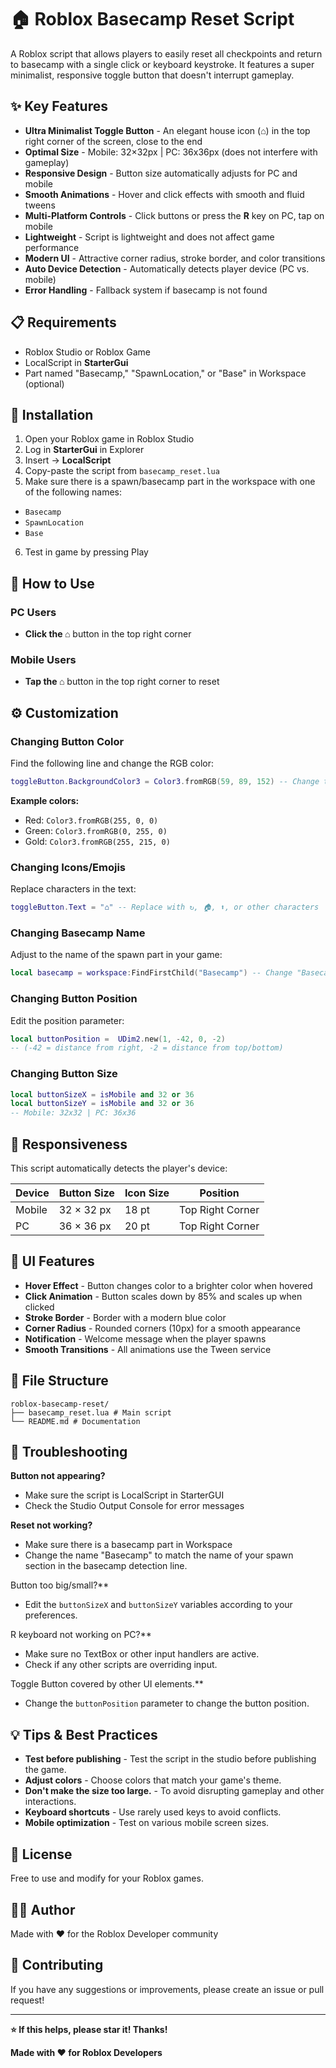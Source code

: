 # 🏠 Roblox Basecamp Reset Script

A Roblox script that allows players to easily reset all checkpoints and return to basecamp with a single click or keyboard keystroke. It features a super minimalist, responsive toggle button that doesn't interrupt gameplay.

## ✨ Key Features

- **Ultra Minimalist Toggle Button** - An elegant house icon (⌂) in the top right corner of the screen, close to the end
- **Optimal Size** - Mobile: 32×32px |  PC: 36x36px (does not interfere with gameplay)
- **Responsive Design** - Button size automatically adjusts for PC and mobile
- **Smooth Animations** - Hover and click effects with smooth and fluid tweens
- **Multi-Platform Controls** - Click buttons or press the **R** key on PC, tap on mobile
- **Lightweight** - Script is lightweight and does not affect game performance
- **Modern UI** - Attractive corner radius, stroke border, and color transitions
- **Auto Device Detection** - Automatically detects player device (PC vs. mobile)
- **Error Handling** - Fallback system if basecamp is not found

## 📋 Requirements

- Roblox Studio or Roblox Game
- LocalScript in **StarterGui**
- Part named "Basecamp," "SpawnLocation," or "Base" in Workspace (optional)

## 🚀 Installation

1. Open your Roblox game in Roblox Studio
2. Log in  **StarterGui** in Explorer
3. Insert → **LocalScript**
4. Copy-paste the script from `basecamp_reset.lua`
5. Make sure there is a spawn/basecamp part in the workspace with one of the following names:
- `Basecamp`
- `SpawnLocation`
- `Base`
6. Test in game by pressing Play

## 🎯 How to Use

### PC Users
- **Click the ⌂** button in the top right corner

### Mobile Users
- **Tap the ⌂** button in the top right corner to reset

## ⚙️ Customization

### Changing Button Color
Find the following line and change the RGB color:
```lua
toggleButton.BackgroundColor3 = Color3.fromRGB(59, 89, 152) -- Change the number  RGB
```

**Example colors:**
- Red: `Color3.fromRGB(255, 0, 0)`
- Green: `Color3.fromRGB(0, 255, 0)`
- Gold: `Color3.fromRGB(255, 215, 0)`

### Changing Icons/Emojis
Replace characters in the text:
```lua
toggleButton.Text = "⌂" -- Replace with ↻, 🏠, ⬆️, or other characters
```

### Changing Basecamp Name
Adjust to the name of the spawn part in your game:
```lua
local basecamp = workspace:FindFirstChild("Basecamp") -- Change "Basecamp"
```

### Changing Button Position
Edit the position parameter:
```lua
local buttonPosition =  UDim2.new(1, -42, 0, -2)
-- (-42 = distance from right, -2 = distance from top/bottom)
```

### Changing Button Size
```lua
local buttonSizeX = isMobile and 32 or 36
local buttonSizeY = isMobile and 32 or 36
-- Mobile: 32x32 | PC: 36x36
```

## 📱 Responsiveness

This script automatically detects the player's device:

| Device | Button Size | Icon Size | Position |
|--------|--------------|-----------|----------|
| Mobile | 32 × 32 px | 18 pt | Top Right Corner |
| PC | 36 × 36 px | 20 pt |  Top Right Corner |

 ## 🎨 UI Features

- **Hover Effect** - Button changes color to a brighter color when hovered
- **Click Animation** - Button scales down by 85% and scales up when clicked
- **Stroke Border** - Border with a modern blue color
- **Corner Radius** - Rounded corners (10px) for a smooth appearance
- **Notification** - Welcome message when the player spawns
- **Smooth Transitions** - All animations use the Tween service

## 📂 File Structure

```
roblox-basecamp-reset/
├── basecamp_reset.lua # Main script
└── README.md # Documentation
```

## 🐛 Troubleshooting

**Button not appearing?**
- Make sure the script is LocalScript in StarterGUI
- Check the Studio Output Console for error messages

**Reset not working?**
- Make sure there is a basecamp part in  Workspace
- Change the name "Basecamp" to match the name of your spawn section in the basecamp detection line.

Button too big/small?**
- Edit the `buttonSizeX` and `buttonSizeY` variables according to your preferences.

R keyboard not working on PC?**
- Make sure no TextBox or other input handlers are active.
- Check if any other scripts are overriding input.

Toggle Button covered by other UI elements.**
- Change the `buttonPosition` parameter to change the button position.

## 💡 Tips & Best Practices

- **Test before publishing** - Test the script in the studio before publishing the game.
- **Adjust colors** - Choose colors that match your game's theme.
- **Don't make the size too large.** - To avoid disrupting gameplay and other interactions.
- **Keyboard shortcuts** - Use rarely used keys to avoid conflicts.
- **Mobile optimization** - Test on various mobile screen sizes.

## 📝 License

Free to use and modify for your Roblox games.

##  👨‍💻 Author

Made with ❤️ for the Roblox Developer community

## 🤝 Contributing

If you have any suggestions or improvements, please create an issue or pull request!

---

**⭐ If this helps, please star it! Thanks!**

**Made with ❤️ for Roblox Developers**
